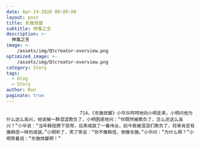 ```yaml
---
date: Apr-19-2020 00:00:00
layout: post
title: 东施效颦
subtitle: 神寓之言
description: >-
  神寓之言
image: >-
    /assets/img/Qtcreator-overview.png
optimized_image: >-
    /assets/img/Qtcreator-overview.png
category: Story
tags:
  - blog
  - Story
author: Ron
paginate: true
---
```


							　　714，《东施效颦》小华乐呵呵地向小明走来，小明问他为什么这么高兴，他说被一群混混欺负了，小明困惑地问：“你既然被欺负了，怎么还这么高兴？”小华说：“当年韩信胯下受辱，后来成就了一番伟业，如今我被混混们欺负了，将来肯定有像韩信一样的成就。”小明听了，笑了笑说：“你不像韩信，倒像东施。”小华问：“为什么啊？”小明笑着说：“东施效颦啊！”
